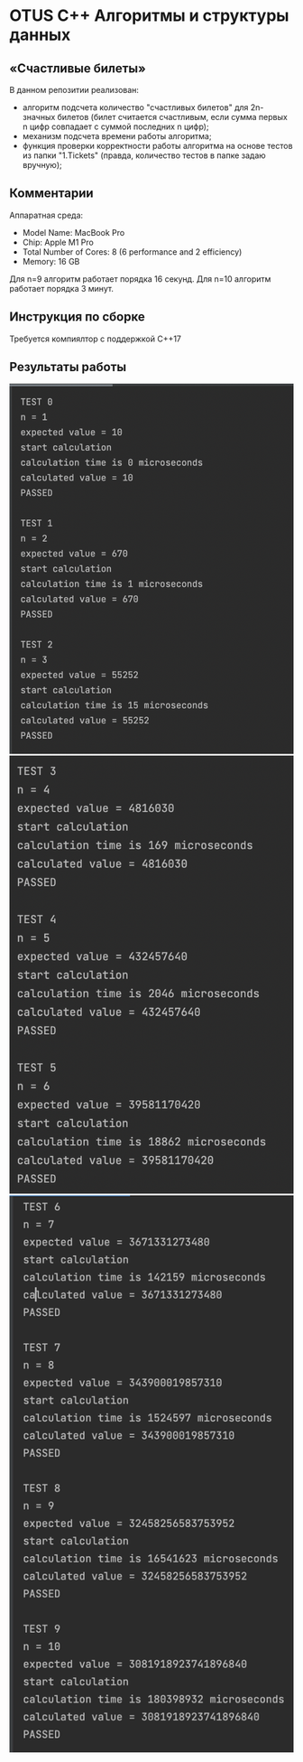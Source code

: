 # OTUS C++ Алгоритмы и структуры данных

## «Счастливые билеты»

В данном репозитии реализован:
- алгоритм подсчета количество "счастливых билетов" для 2n-значных билетов (билет считается счастливым, если сумма первых n цифр совпадает с суммой последних n цифр);
- механизм подсчета времени работы алгоритма;
- функция проверки корректности работы алгоритма на основе тестов из папки "1.Tickets" (правда, количество тестов в папке задаю вручную);

## Комментарии
Аппаратная среда:
- Model Name:	MacBook Pro
- Chip:	Apple M1 Pro
- Total Number of Cores:	8 (6 performance and 2 efficiency)
- Memory:	16 GB

Для n=9 алгоритм работает порядка 16 секунд.
Для n=10 алгоритм работает порядка 3 минут.

## Инструкция по сборке

Требуется компиялтор с поддержкой C++17

## Результаты работы
![](src/0-2.png)
![](src/3-5.png)
![](src/6-9.png)
